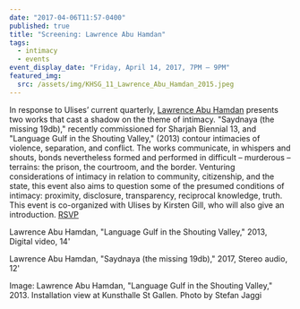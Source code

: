 ```yaml
---
date: "2017-04-06T11:57-0400"
published: true
title: "Screening: Lawrence Abu Hamdan"
tags:
  - intimacy
  - events
event_display_date: "Friday, April 14, 2017, 7PM – 9PM"
featured_img:
  src: /assets/img/KHSG_11_Lawrence_Abu_Hamdan_2015.jpeg
---
```


In response to Ulises’ current quarterly, [Lawrence Abu Hamdan](http://lawrenceabuhamdan.com/) presents two works that cast a shadow on the theme of intimacy. "Saydnaya (the missing 19db)," recently commissioned for Sharjah Biennial 13, and "Language Gulf in the Shouting Valley," (2013) contour intimacies of violence, separation, and conflict. The works communicate, in whispers and shouts, bonds nevertheless formed and performed in difficult – murderous – terrains: the prison, the courtroom, and the border. Venturing considerations of intimacy in relation to community, citizenship, and the state, this event also aims to question some of the presumed conditions of intimacy: proximity, disclosure, transparency, reciprocal knowledge, truth. This event is co-organized with Ulises by Kirsten Gill, who will also give an introduction. [RSVP](https://www.facebook.com/events/633462733505988/)

Lawrence Abu Hamdan, "Language Gulf in the Shouting Valley," 2013,
Digital video, 14'

Lawrence Abu Hamdan, "Saydnaya (the missing 19db)," 2017,
Stereo audio, 12'

Image: Lawrence Abu Hamdan, "Language Gulf in the Shouting Valley," 2013. Installation view at Kunsthalle St Gallen. Photo by Stefan Jaggi
